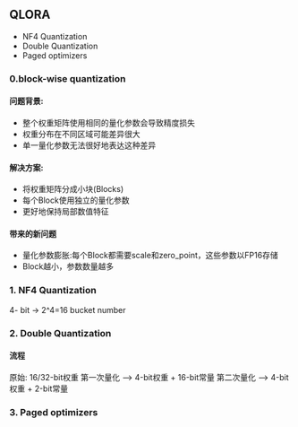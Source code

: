 ## QLORA

- NF4 Quantization
- Double Quantization
- Paged optimizers


### 0.block-wise quantization
#### 问题背景:
- 整个权重矩阵使用相同的量化参数会导致精度损失
- 权重分布在不同区域可能差异很大
- 单一量化参数无法很好地表达这种差异

#### 解决方案:
- 将权重矩阵分成小块(Blocks)
- 每个Block使用独立的量化参数
- 更好地保持局部数值特征

#### 带来的新问题
- 量化参数膨胀:每个Block都需要scale和zero_point，这些参数以FP16存储
- Block越小，参数数量越多

### 1. NF4 Quantization
4- bit -> 2^4=16
bucket number

### 2. Double Quantization
#### 流程
原始: 16/32-bit权重
第一次量化 --> 4-bit权重 + 16-bit常量
第二次量化 --> 4-bit权重 + 2-bit常量

### 3. Paged optimizers

